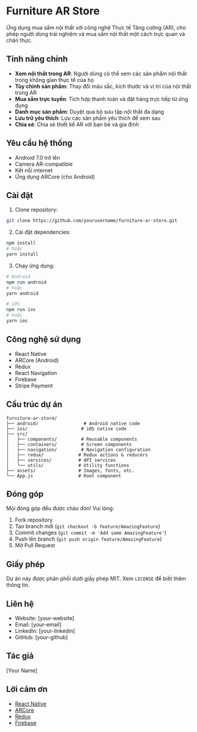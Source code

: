 # Furniture AR Store

Ứng dụng mua sắm nội thất với công nghệ Thực tế Tăng cường (AR), cho phép người dùng trải nghiệm và mua sắm nội thất một cách trực quan và chân thực.

## Tính năng chính

- **Xem nội thất trong AR**: Người dùng có thể xem các sản phẩm nội thất trong không gian thực tế của họ
- **Tùy chỉnh sản phẩm**: Thay đổi màu sắc, kích thước và vị trí của nội thất trong AR
- **Mua sắm trực tuyến**: Tích hợp thanh toán và đặt hàng trực tiếp từ ứng dụng
- **Danh mục sản phẩm**: Duyệt qua bộ sưu tập nội thất đa dạng
- **Lưu trữ yêu thích**: Lưu các sản phẩm yêu thích để xem sau
- **Chia sẻ**: Chia sẻ thiết kế AR với bạn bè và gia đình

## Yêu cầu hệ thống

- Android 7.0 trở lên
- Camera AR-compatible
- Kết nối internet
- Ứng dụng ARCore (cho Android)

## Cài đặt

1. Clone repository:
```bash
git clone https://github.com/yourusername/furniture-ar-store.git
```

2. Cài đặt dependencies:
```bash
npm install
# hoặc
yarn install
```

3. Chạy ứng dụng:
```bash
# Android
npm run android
# hoặc
yarn android

# iOS
npm run ios
# hoặc
yarn ios
```

## Công nghệ sử dụng

- React Native
- ARCore (Android)
- Redux
- React Navigation
- Firebase
- Stripe Payment

## Cấu trúc dự án

```
furniture-ar-store/
├── android/                 # Android native code
├── ios/                    # iOS native code
├── src/
│   ├── components/         # Reusable components
│   ├── containers/         # Screen components
│   ├── navigation/         # Navigation configuration
│   ├── redux/             # Redux actions & reducers
│   ├── services/          # API services
│   └── utils/             # Utility functions
├── assets/                # Images, fonts, etc.
└── App.js                 # Root component
```

## Đóng góp

Mọi đóng góp đều được chào đón! Vui lòng:

1. Fork repository
2. Tạo branch mới (`git checkout -b feature/AmazingFeature`)
3. Commit changes (`git commit -m 'Add some AmazingFeature'`)
4. Push lên branch (`git push origin feature/AmazingFeature`)
5. Mở Pull Request

## Giấy phép

Dự án này được phân phối dưới giấy phép MIT. Xem `LICENSE` để biết thêm thông tin.

## Liên hệ

- Website: [your-website]
- Email: [your-email]
- LinkedIn: [your-linkedin]
- GitHub: [your-github]

## Tác giả

[Your Name]

## Lời cảm ơn

- [React Native](https://reactnative.dev/)
- [ARCore](https://developers.google.com/ar)
- [Redux](https://redux.js.org/)
- [Firebase](https://firebase.google.com/) 